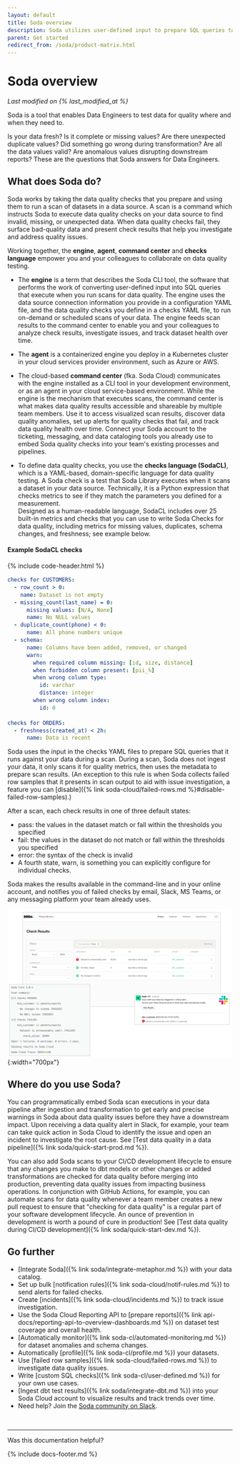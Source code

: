 ```yaml
---
layout: default
title: Soda overview
description: Soda utilizes user-defined input to prepare SQL queries to find bad data, visualize results, set up alerts, and track dataset health over time.
parent: Get started
redirect_from: /soda/product-matrix.html
---
```


# Soda overview
*Last modified on {% last_modified_at %}*

Soda is a tool that enables Data Engineers to test data for quality where and when they need to.

Is your data fresh? Is it complete or missing values? Are there unexpected duplicate values? Did something go wrong during transformation? Are all the data values valid? Are anomalous values disrupting downstream reports? These are the questions that Soda answers for Data Engineers.

## What does Soda do?

Soda works by taking the data quality checks that you prepare and using them to run a scan of datasets in a data source. A scan is a command which instructs Soda to execute data quality checks on your data source to find invalid, missing, or unexpected data. When data quality checks fail, they surface bad-quality data and present check results that help you investigate and address quality issues.

Working together, the **engine**, **agent**, **command center** and **checks language** empower you and your colleagues to collaborate on data quality testing.

* The **engine** is a term that describes the Soda CLI tool, the software that performs the work of converting user-defined input into SQL queries that execute when you run scans for data quality. The engine uses the data source connection information you provide in a configuration YAML file, and the data quality checks you define in a checks YAML file, to run on-demand or scheduled scans of your data. The engine feeds scan results to the command center to enable you and your colleagues to analyze check results, investigate issues, and track dataset health over time.

* The **agent** is a containerized engine you deploy in a Kubernetes cluster in your cloud services provider environment, such as Azure or AWS.

* The cloud-based **command center** (fka. Soda Cloud) communicates with the engine installed as a CLI tool in your development environment, or as an agent in your cloud service-based environment. While the engine is the mechanism that executes scans, the command center is what makes data quality results accessible and shareable by multiple team members. Use it to access visualized scan results, discover data quality anomalies, set up alerts for quality checks that fail, and track data quality health over time. Connect your Soda account to the ticketing, messaging, and data cataloging tools you already use to embed Soda quality checks into your team's existing processes and pipelines. 

* To define data quality checks, you use the **checks language (SodaCL)**, which is a YAML-based, domain-specific language for data quality testing. A Soda check is a test that Soda Library executes when it scans a dataset in your data source. Technically, it is a Python expression that checks metrics to see if they match the parameters you defined for a measurement. <br />
Designed as a human-readable language, SodaCL includes over 25 built-in metrics and checks that you can use to write Soda Checks for data quality, including metrics for missing values, duplicates, schema changes, and freshness; see example below. 


#### Example SodaCL checks
{% include code-header.html %}
```yaml
checks for CUSTOMERS:
  - row_count > 0:
    name: Dataset is not empty
  - missing_count(last_name) = 0:
      missing values: [N/A, None]
      name: No NULL values
  - duplicate_count(phone) < 0:
      name: All phone numbers unique
  - schema:
      name: Columns have been added, removed, or changed
      warn:
        when required column missing: [id, size, distance]
        when forbidden column present: [pii_%]
        when wrong column type:
          id: varchar
          distance: integer
        when wrong column index:
          id: 0

checks for ORDERS:
  - freshness(created_at) < 2h:
      name: Data is recent
```


Soda uses the input in the checks YAML files to prepare SQL queries that it runs against your data during a scan. During a scan, Soda does not ingest your data, it only scans it for quality metrics, then uses the metadata to prepare scan results. (An exception to this rule is when Soda collects failed row samples that it presents in scan output to aid with issue investigation, a feature you can [disable]({% link soda-cloud/failed-rows.md %}#disable-failed-row-samples).)

After a scan, each check results in one of three default states:
* pass: the values in the dataset match or fall within the thresholds you specified
* fail: the values in the dataset do not match or fall within the thresholds you specified
* error: the syntax of the check is invalid
* A fourth state, warn, is something you can explicitly configure for individual checks. 



Soda makes the results available in the command-line and in your online account, and notifies you of failed checks by email, Slack, MS Teams, or any messaging platform your team already uses. 

![overview-results](/assets/images/overview-results.png){:width="700px"}


## Where do you use Soda?

You can programmatically embed Soda scan executions in your data pipeline after ingestion and transformation to get early and precise warnings in Soda about data quality issues before they have a downstream impact. Upon receiving a data quality alert in Slack, for example, your team can take quick action in Soda Cloud to identify the issue and open an incident to investigate the root cause. See [Test data quality in a data pipeline]({% link soda/quick-start-prod.md %}).

You can also add Soda scans to your CI/CD development lifecycle to ensure that any changes you make to dbt models or other changes or added transformations are checked for data quality before merging into production, preventing data quality issues from impacting business operations. In conjunction with GitHub Actions, for example, you can automate scans for data quality whenever a team member creates a new pull request to ensure that "checking for data quality" is a regular part of your software development lifecycle. An ounce of prevention in development is worth a pound of cure in production! See [Test data quality during CI/CD development]({% link soda/quick-start-dev.md %}).




## Go further

* [Integrate Soda]({% link soda/integrate-metaphor.md %}) with your data catalog.
* Set up bulk [notification rules]({% link soda-cloud/notif-rules.md %}) to send alerts for failed checks.
* Create [incidents]({% link soda-cloud/incidents.md %}) to track issue investigation.
* Use the Soda Cloud Reporting API to [prepare reports]({% link api-docs/reporting-api-to-overview-dashboards.md %}) on dataset test coverage and overall health.
* [Automatically monitor]({% link soda-cl/automated-monitoring.md %}) for dataset anomalies and schema changes.
* Automatically [profile]({% link soda-cl/profile.md %}) your datasets.
* Use [failed row samples]({% link soda-cloud/failed-rows.md %}) to investigate data quality issues.
* Write [custom SQL checks]({% link soda-cl/user-defined.md %}) for your own use cases.
* [Ingest dbt test results]({% link soda/integrate-dbt.md %}) into your Soda Cloud account to visualize results and track trends over time.
* Need help? Join the <a href="https://community.soda.io/slack" target="_blank"> Soda community on Slack</a>.
<br />

---

Was this documentation helpful?

<!-- LikeBtn.com BEGIN -->
<span class="likebtn-wrapper" data-theme="tick" data-i18n_like="Yes" data-ef_voting="grow" data-show_dislike_label="true" data-counter_zero_show="true" data-i18n_dislike="No"></span>
<script>(function(d,e,s){if(d.getElementById("likebtn_wjs"))return;a=d.createElement(e);m=d.getElementsByTagName(e)[0];a.async=1;a.id="likebtn_wjs";a.src=s;m.parentNode.insertBefore(a, m)})(document,"script","//w.likebtn.com/js/w/widget.js");</script>
<!-- LikeBtn.com END -->

{% include docs-footer.md %}